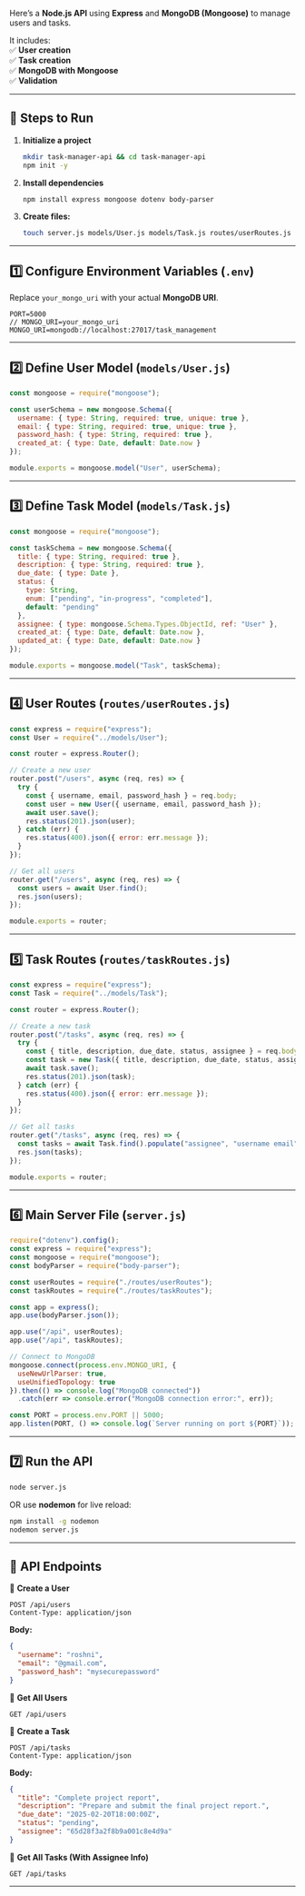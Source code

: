 Here’s a **Node.js API** using **Express** and **MongoDB (Mongoose)** to manage users and tasks.  

It includes:  
✅ **User creation**  
✅ **Task creation**  
✅ **MongoDB with Mongoose**  
✅ **Validation**  

---

## **📌 Steps to Run**
1. **Initialize a project**  
   ```sh
   mkdir task-manager-api && cd task-manager-api
   npm init -y
   ```

2. **Install dependencies**  
   ```sh
   npm install express mongoose dotenv body-parser
   ```

3. **Create files:**  
   ```sh
   touch server.js models/User.js models/Task.js routes/userRoutes.js routes/taskRoutes.js .env
   ```

---

## **1️⃣ Configure Environment Variables (`.env`)**
Replace `your_mongo_uri` with your actual **MongoDB URI**.
```
PORT=5000
// MONGO_URI=your_mongo_uri
MONGO_URI=mongodb://localhost:27017/task_management
```

---

## **2️⃣ Define User Model (`models/User.js`)**
```javascript
const mongoose = require("mongoose");

const userSchema = new mongoose.Schema({
  username: { type: String, required: true, unique: true },
  email: { type: String, required: true, unique: true },
  password_hash: { type: String, required: true },
  created_at: { type: Date, default: Date.now }
});

module.exports = mongoose.model("User", userSchema);
```

---

## **3️⃣ Define Task Model (`models/Task.js`)**
```javascript
const mongoose = require("mongoose");

const taskSchema = new mongoose.Schema({
  title: { type: String, required: true },
  description: { type: String, required: true },
  due_date: { type: Date },
  status: { 
    type: String, 
    enum: ["pending", "in-progress", "completed"], 
    default: "pending" 
  },
  assignee: { type: mongoose.Schema.Types.ObjectId, ref: "User" }, 
  created_at: { type: Date, default: Date.now },
  updated_at: { type: Date, default: Date.now }
});

module.exports = mongoose.model("Task", taskSchema);
```

---

## **4️⃣ User Routes (`routes/userRoutes.js`)**
```javascript
const express = require("express");
const User = require("../models/User");

const router = express.Router();

// Create a new user
router.post("/users", async (req, res) => {
  try {
    const { username, email, password_hash } = req.body;
    const user = new User({ username, email, password_hash });
    await user.save();
    res.status(201).json(user);
  } catch (err) {
    res.status(400).json({ error: err.message });
  }
});

// Get all users
router.get("/users", async (req, res) => {
  const users = await User.find();
  res.json(users);
});

module.exports = router;
```

---

## **5️⃣ Task Routes (`routes/taskRoutes.js`)**
```javascript
const express = require("express");
const Task = require("../models/Task");

const router = express.Router();

// Create a new task
router.post("/tasks", async (req, res) => {
  try {
    const { title, description, due_date, status, assignee } = req.body;
    const task = new Task({ title, description, due_date, status, assignee });
    await task.save();
    res.status(201).json(task);
  } catch (err) {
    res.status(400).json({ error: err.message });
  }
});

// Get all tasks
router.get("/tasks", async (req, res) => {
  const tasks = await Task.find().populate("assignee", "username email");
  res.json(tasks);
});

module.exports = router;
```

---

## **6️⃣ Main Server File (`server.js`)**
```javascript
require("dotenv").config();
const express = require("express");
const mongoose = require("mongoose");
const bodyParser = require("body-parser");

const userRoutes = require("./routes/userRoutes");
const taskRoutes = require("./routes/taskRoutes");

const app = express();
app.use(bodyParser.json());

app.use("/api", userRoutes);
app.use("/api", taskRoutes);

// Connect to MongoDB
mongoose.connect(process.env.MONGO_URI, { 
  useNewUrlParser: true, 
  useUnifiedTopology: true 
}).then(() => console.log("MongoDB connected"))
  .catch(err => console.error("MongoDB connection error:", err));

const PORT = process.env.PORT || 5000;
app.listen(PORT, () => console.log(`Server running on port ${PORT}`));
```

---

## **7️⃣ Run the API**
```sh
node server.js
```
OR use **nodemon** for live reload:
```sh
npm install -g nodemon
nodemon server.js
```

---

## **📌 API Endpoints**
📍 **Create a User**
```http
POST /api/users
Content-Type: application/json
```
**Body:**
```json
{
  "username": "roshni",
  "email": "@gmail.com",
  "password_hash": "mysecurepassword"
}
```

📍 **Get All Users**
```http
GET /api/users
```

📍 **Create a Task**
```http
POST /api/tasks
Content-Type: application/json
```
**Body:**
```json
{
  "title": "Complete project report",
  "description": "Prepare and submit the final project report.",
  "due_date": "2025-02-20T18:00:00Z",
  "status": "pending",
  "assignee": "65d28f3a2f8b9a001c8e4d9a" 
}
```

📍 **Get All Tasks (With Assignee Info)**
```http
GET /api/tasks
```

---

